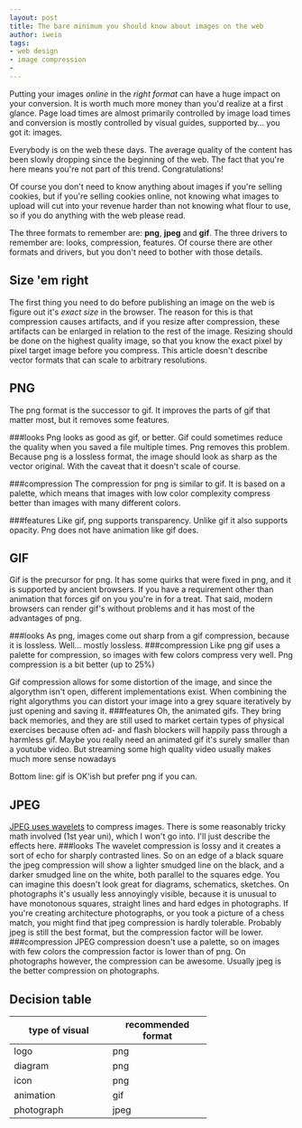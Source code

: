 ```yaml
---
layout: post
title: The bare minimum you should know about images on the web
author: iwein
tags:
- web design
- image compression
-
---
```



Putting your images *online* in the *right format* can have a huge impact on your conversion. It is worth much more money
than you'd realize at a first glance. Page load times are almost primarily controlled by image load times and conversion
is mostly controlled by visual guides, supported by… you got it: images.

Everybody is on the web these days. The average quality of the content has been slowly dropping since the beginning of
the web. The fact that you're here means you're not part of this trend. Congratulations!

Of course you don't need to know anything about images if you're selling cookies, but if you're selling cookies online,
not knowing what images to upload will cut into your revenue harder than not knowing what flour to use, so if you do
anything with the web please read.

The three formats to remember are: **png**, **jpeg** and **gif**. The three drivers to remember are: looks, compression,
features. Of course there are other formats and drivers, but you don't need to bother with those details.

Size 'em right
-----
The first thing you need to do before publishing an image on the web is figure out it's _exact size_ in the browser. The
 reason for this is that compression causes artifacts, and if you resize after compression, these artifacts can be enlarged
 in relation to the rest of the image. Resizing should be done on the highest quality image, so that you know the exact
 pixel by pixel target image before you compress. This article doesn't describe vector formats that can scale to arbitrary
  resolutions.


PNG
---
The png format is the successor to gif. It improves the parts of gif that matter most, but it removes some features.

###looks
Png looks as good as gif, or better. Gif could sometimes reduce the quality when you saved a file multiple times. Png
 removes this problem. Because png is a lossless format, the image should look as sharp as the vector original. With the
 caveat that it doesn't scale of course.

###compression
The compression for png is similar to gif. It is based on a palette, which means that images with low color complexity
compress better than images with many different colors.

###features
Like gif, png supports transparency. Unlike gif it also supports opacity. Png does not have animation like gif does.

GIF
---
Gif is the precursor for png. It has some quirks that were fixed in png, and it is supported by ancient browsers. If you
have a requirement other than animation that forces gif on you you're in for a treat. That said, modern browsers can
render gif's without problems and it has most of the advantages of png.

###looks
As png, images come out sharp from a gif compression, because it is lossless. Well… mostly lossless.
###compression
Like png gif uses a palette for compression, so images with few colors compress very well. Png compression is a bit
better (up to 25%)

Gif compression allows for some distortion of the image, and since the algorythm isn't open, different implementations
exist. When combining the right algorythms you can distort your image into a grey square iteratively by just
opening and saving it.
###features
Oh, the animated gifs. They bring back memories, and they are still used to market certain types of physical exercises
 because often ad- and flash blockers will happily pass through a harmless gif. Maybe you really need an animated gif
 it's surely smaller than a youtube video. But streaming some high quality video usually makes much more sense
 nowadays

Bottom line: gif is OK'ish but prefer png if you can.

JPEG
----
[JPEG uses wavelets][1] to compress images. There is some reasonably tricky math involved (1st year uni), which I won't go
into. I'll just describe the effects here.
###looks
The wavelet compression is lossy and it creates a sort of echo for sharply contrasted lines. So on an
edge of a black square the jpeg compression will show a lighter smudged line on the black, and a darker smudged line on
the white, both parallel to the squares edge. You can imagine this doesn't look great for diagrams, schematics, sketches.
On photographs it's usually less annoyingly visible, because it is unusual to have monotonous squares, straight lines and
hard edges in photographs. If you're creating architecture photographs, or you took a picture of a chess match, you
might find that jpeg compression is hardly tolerable. Probably jpeg is still the best format, but the compression factor
will be lower.
###compression
JPEG compression doesn't use a palette, so on images with few colors the compression factor is lower than of png. On
photographs however, the compression can be awesome. Usually jpeg is the better compression on photographs.

Decision table
--------------

<table style="width:350px">
<colgroup>
       <col style="width: 50%;"/>
       <col style="width: 50%;"/>
    </colgroup>
<thead>
<tr>
<th>type of visual</th><th>recommended format</th>
</tr>
</thead>
<tbody>
<tr>
<td>logo</td><td>png</td>
</tr>
<tr>
<td>diagram</td><td>png</td>
</tr>
<tr>
<td>icon</td><td>png</td>
</tr>
<tr>
<td>animation</td><td>gif</td>
</tr>
<tr>
<td>photograph</td><td>jpeg</td>
</tr>
</tbody>
</table>

[1]: http://www.whydomath.org/node/wavlets/jpeg2000wt.html